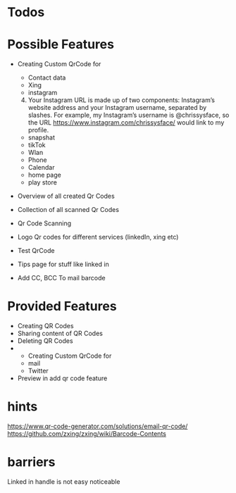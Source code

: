 # Todos

# Possible Features
* Creating Custom QrCode for
  * Contact data
  * Xing
  * instagram
  4. Your Instagram URL is made up of two components: Instagram’s website address and your Instagram username, separated by slashes. For example, my Instagram’s username is @chrissysface, so the URL https://www.instagram.com/chrissysface/ would link to my profile.
  * snapshat
  * tikTok
  * Wlan
  * Phone
  * Calendar
  * home page
  * play store
* Overview of all created Qr Codes
* Collection of all scanned Qr Codes
* Qr Code Scanning
* Logo Qr codes for different services (linkedIn, xing etc)

* Test QrCode
* Tips page for stuff like linked in
* Add CC, BCC To mail barcode

# Provided Features
* Creating QR Codes
* Sharing content of QR Codes
* Deleting QR Codes
* * Creating Custom QrCode for
  * mail
  * Twitter
* Preview in add qr code feature

# hints
https://www.qr-code-generator.com/solutions/email-qr-code/
https://github.com/zxing/zxing/wiki/Barcode-Contents

# barriers
Linked in handle is not easy noticeable
